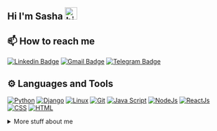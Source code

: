 

## Hi I'm Sasha <img src="https://user-images.githubusercontent.com/1303154/88677602-1635ba80-d120-11ea-84d8-d263ba5fc3c0.gif" width="28px" height="28px" alt="hi">


## 📫 How to reach me
[![Linkedin Badge](https://img.shields.io/badge/LinkedIn-0077B5?style=for-the-badge&logo=linkedin&logoColor=white)](https://www.linkedin.com/in/smikayel/)
[![Gmail Badge](https://img.shields.io/badge/Gmail-D14836?style=for-the-badge&logo=gmail&logoColor=white)](mailto:sasha-mikayelyan@mail.ru)
[![Telegram Badge](https://img.shields.io/badge/-Telegram-1ca0f1?style=for-the-badge&labelColor=1ca0f1&logo=telegram&logoColor=white&link=https://t.me/smikayel)](https://t.me/smikayel)


## ⚙️ Languages and Tools

<p>
    <a href="#"><img alt="Python" src="https://img.shields.io/badge/Python-FFD43B?style=for-the-badge&logo=python&logoColor=blue"></a>
    <a href="#"><img alt="Django" src="https://img.shields.io/badge/Django-092E20?style=for-the-badge&logo=django&logoColor=green"></a>
    <a href="#"><img alt="Linux" src="https://img.shields.io/badge/Linux-FCC624?style=for-the-badge&logo=linux&logoColor=black"></a>
    <a href="#"><img alt="Git" src="https://img.shields.io/badge/GIT-E44C30?style=for-the-badge&logo=git&logoColor=white"></a>
    <a href="#"><img alt="Java Script" src="https://img.shields.io/badge/-Javascript-F0DB4F?style=for-the-badge&labelColor=black&logo=javascript&logoColor=F0DB4F"></a>
    <a href="#"><img alt="NodeJs" src="https://img.shields.io/badge/-Nodejs-3C873A?style=for-the-badge&labelColor=black&logo=node.js&logoColor=3C873A"></a>
    <a href="#"><img alt="ReactJs" src="https://img.shields.io/badge/-React-61DBFB?style=for-the-badge&labelColor=black&logo=react&logoColor=61DBFB"></a>
    <a href="#"><img alt="CSS" src="https://img.shields.io/badge/CSS3-1572B6?style=for-the-badge&logo=css3&logoColor=white"></a>
    <a href="#"><img alt="HTML" src="https://img.shields.io/badge/HTML5-E34F26?style=for-the-badge&logo=html5&logoColor=white"></a>
</p>



<details>
<summary>
  More stuff about me
</summary>

<br >

I am an ambitious, result-oriented person who never stops improving professional skills. Ialso understand the importance of creating a highly readable and easily maintainablesource code. Quick learner with critical thinking.Able to work under hard pressure, providehigh-quality products in a short time. It's not easy for difficult tasks and challengestostopme!

#### Languages Stats

<!--START_SECTION:waka-->
```text
🇦🇲Armenian     Native.         █████████████████████████   100.00 % 
🇺🇸English      Intermediate.   █████████████░░░░░░░░░░░░   50.61 % 
🇷🇺Russian      Intermediate.   ███████████░░░░░░░░░░░░░░   48.63 % 
```
<!--END_SECTION:waka-->

#### Github Stats

![Ipenywis's github stats](https://github-readme-stats.vercel.app/api?username=smikayel&count_private=true&theme=tokyonight&hide=contribs,prs)

</details>




<!--
**smikayel/smikayel** is a ✨ _special_ ✨ repository because its `README.md` (this file) appears on your GitHub profile.

Here are some ideas to get you started:

- 🔭 I’m currently working on ...
- 🌱 I’m currently learning ...
- 👯 I’m looking to collaborate on ...
- 🤔 I’m looking for help with ...
- 💬 Ask me about ...
- 📫 How to reach me: ...
- 😄 Pronouns: ...
- ⚡ Fun fact: ...
-->



